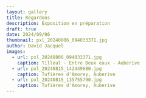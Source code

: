 ```yaml
---
layout: gallery
title: Regardons
description: Exposition en préparation
draft: true
date: 2024/09/06
thumbnail: pxl_20240806_094033371.jpg
author: David Jacquel
images:
  - url: pxl_20240806_094033371.jpg
    caption: Tilleul - Entre Deux eaux - Auberive
  - url: pxl_20240815_142449680.jpg
    caption: Tufières d'Amorey, Auberive
  - url: pxl_20240815_135755790.jpg
    caption: Tufières d'Amorey, Auberive
---
```

